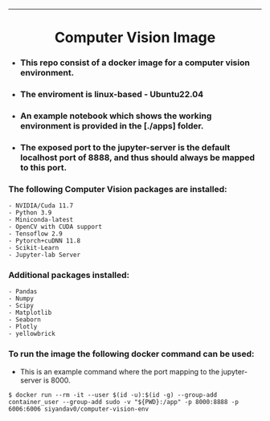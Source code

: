 
---
<h1 style="text-align:center;"> Computer Vision Image </h1>


- ### This repo consist of a docker image for a computer vision environment.
- ### The enviroment is linux-based - Ubuntu22.04
- ### An example notebook which shows the working environment is provided in the [./apps] folder.
- ### The exposed port to the jupyter-server is the default localhost port of 8888, and thus should always be mapped to this port.
    
### The following Computer Vision packages are installed:
```
- NVIDIA/Cuda 11.7
- Python 3.9
- Miniconda-latest
- OpenCV with CUDA support
- Tensoflow 2.9
- Pytorch+cuDNN 11.8
- Scikit-Learn
- Jupyter-lab Server

```
### Additional packages installed:
```
- Pandas
- Numpy
- Scipy
- Matplotlib
- Seaborn
- Plotly
- yellowbrick

```

### To run the image the following docker command can be used:
- This is an example command where the port mapping to the jupyter-server
  is 8000.

```
$ docker run --rm -it --user $(id -u):$(id -g) --group-add container_user --group-add sudo -v "${PWD}:/app" -p 8000:8888 -p 6006:6006 siyandav0/computer-vision-env

```